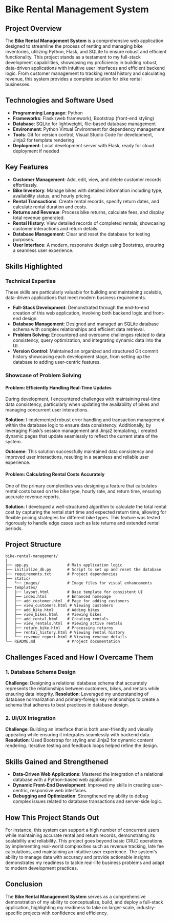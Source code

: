 # Bike Rental Management System

## Project Overview
The **Bike Rental Management System** is a comprehensive web application designed to streamline the process of renting and managing bike inventories, utilizing Python, Flask, and SQLite to ensure robust and efficient functionality. This project stands as a testament to my full-stack development capabilities, showcasing my proficiency in building robust, data-driven applications with intuitive user interfaces and efficient backend logic. From customer management to tracking rental history and calculating revenue, this system provides a complete solution for bike rental businesses.

## Technologies and Software Used
- **Programming Language**: Python
- **Frameworks**: Flask (web framework), Bootstrap (front-end styling)
- **Database**: SQLite for lightweight, file-based database management
- **Environment**: Python Virtual Environment for dependency management
- **Tools**: Git for version control, Visual Studio Code for development, Jinja2 for template rendering
- **Deployment**: Local development server with Flask, ready for cloud deployment if needed

## Key Features
- **Customer Management**: Add, edit, view, and delete customer records effortlessly.
- **Bike Inventory**: Manage bikes with detailed information including type, availability status, and hourly pricing.
- **Rental Transactions**: Create rental records, specify return dates, and calculate rental duration and costs.
- **Returns and Revenue**: Process bike returns, calculate fees, and display total revenue generated.
- **Rental History**: View detailed records of completed rentals, showcasing customer interactions and return details.
- **Database Management**: Clear and reset the database for testing purposes.
- **User Interface**: A modern, responsive design using Bootstrap, ensuring a seamless user experience.

## Skills Highlighted
### Technical Expertise
These skills are particularly valuable for building and maintaining scalable, data-driven applications that meet modern business requirements.
- **Full-Stack Development**: Demonstrated through the end-to-end creation of this web application, involving both backend logic and front-end design.
- **Database Management**: Designed and managed an SQLite database schema with complex relationships and efficient data retrieval.
- **Problem Solving**: Encountered and overcame challenges related to data consistency, query optimization, and integrating dynamic data into the UI.
- **Version Control**: Maintained an organized and structured Git commit history showcasing each development stage, from setting up the database to adding user-centric features.

### Showcase of Problem Solving
#### Problem: Efficiently Handling Real-Time Updates
During development, I encountered challenges with maintaining real-time data consistency, particularly when updating the availability of bikes and managing concurrent user interactions.

**Solution**: I implemented robust error handling and transaction management within the database logic to ensure data consistency. Additionally, by leveraging Flask’s session management and Jinja2 templating, I created dynamic pages that update seamlessly to reflect the current state of the system.

**Outcome**: This solution successfully maintained data consistency and improved user interactions, resulting in a seamless and reliable user experience.

#### Problem: Calculating Rental Costs Accurately
One of the primary complexities was designing a feature that calculates rental costs based on the bike type, hourly rate, and return time, ensuring accurate revenue reports.

**Solution**: I developed a well-structured algorithm to calculate the total rental cost by capturing the rental start time and expected return time, allowing for flexible pricing strategies for different bike types. This feature was tested rigorously to handle edge cases such as late returns and extended rental periods.

## Project Structure
```plaintext
bike-rental-management/
|
├── app.py                 # Main application logic
├── initialize_db.py       # Script to set up and reset the database
├── requirements.txt       # Project dependencies
├── static/
│   └── images/            # Image files for visual enhancements
├── templates/
│   ├── layout.html        # Base template for consistent UI
│   ├── index.html         # Enhanced homepage
│   ├── add_customer.html  # Page for adding customers
│   ├── view_customers.html # Viewing customers
│   ├── add_bike.html      # Adding bikes
│   ├── view_bikes.html    # Viewing bikes
│   ├── add_rental.html    # Creating rentals
│   ├── view_rentals.html  # Viewing active rentals
│   ├── return_bike.html   # Processing returns
│   ├── rental_history.html # Viewing rental history
│   └── revenue_report.html # Viewing revenue details
└── README.md              # Project documentation
```

## Challenges Faced and How I Overcame Them
### 1. Database Schema Design
**Challenge**: Designing a relational database schema that accurately represents the relationships between customers, bikes, and rentals while ensuring data integrity.
**Resolution**: Leveraged my understanding of database normalization and primary-foreign key relationships to create a schema that adheres to best practices in database design.

### 2. UI/UX Integration
**Challenge**: Building an interface that is both user-friendly and visually appealing while ensuring it integrates seamlessly with backend data.
**Resolution**: Used Bootstrap for styling and Jinja2 for dynamic content rendering. Iterative testing and feedback loops helped refine the design.

## Skills Gained and Strengthened
- **Data-Driven Web Applications**: Mastered the integration of a relational database with a Python-based web application.
- **Dynamic Front-End Development**: Improved my skills in creating user-centric, responsive web interfaces.
- **Debugging and Optimization**: Strengthened my ability to debug complex issues related to database transactions and server-side logic.

## How This Project Stands Out
For instance, this system can support a high number of concurrent users while maintaining accurate rental and return records, demonstrating its scalability and reliability. This project goes beyond basic CRUD operations by implementing real-world complexities such as revenue tracking, late fee calculations, and maintaining an intuitive user experience. The system's ability to manage data with accuracy and provide actionable insights demonstrates my readiness to tackle real-life business problems and adapt to modern development practices.

## Conclusion
The **Bike Rental Management System** serves as a comprehensive demonstration of my ability to conceptualize, build, and deploy a full-stack application, highlighting my readiness to take on larger-scale, industry-specific projects with confidence and efficiency.
